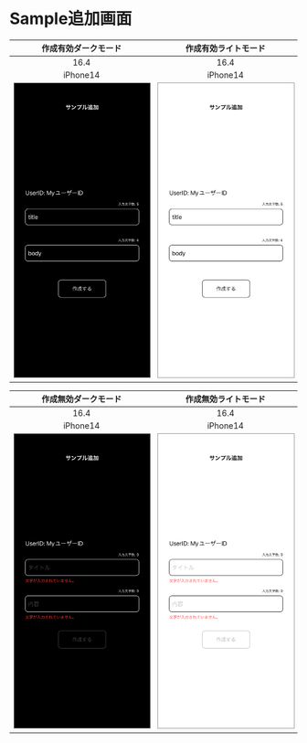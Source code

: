 # Sample追加画面

|作成有効ダークモード|作成有効ライトモード|
|:---:|:---:|
|16.4|16.4|
|iPhone14|iPhone14|
|<img src='../ReferenceImages_64/Sample追加画面/testSampleAddView_作成_有効_ダークモード_iPhone_16_4_390x844@3x.png' width='390' style='border: 1px solid #999' />|<img src='../ReferenceImages_64/Sample追加画面/testSampleAddView_作成_有効_ライトモード_iPhone_16_4_390x844@3x.png' width='390' style='border: 1px solid #999' />|

|作成無効ダークモード|作成無効ライトモード|
|:---:|:---:|
|16.4|16.4|
|iPhone14|iPhone14|
|<img src='../ReferenceImages_64/Sample追加画面/testSampleAddView_作成_無効_ダークモード_iPhone_16_4_390x844@3x.png' width='390' style='border: 1px solid #999' />|<img src='../ReferenceImages_64/Sample追加画面/testSampleAddView_作成_無効_ライトモード_iPhone_16_4_390x844@3x.png' width='390' style='border: 1px solid #999' />|

